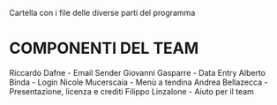 Cartella con i file delle diverse parti del programma

# COMPONENTI DEL TEAM
Riccardo Dafne - Email Sender
Giovanni Gasparre - Data Entry
Alberto Binda - Login
Nicole Mucerscaia - Menù a tendina
Andrea Bellazecca - Presentazione, licenza e crediti
Filippo Linzalone - Aiuto per il team
